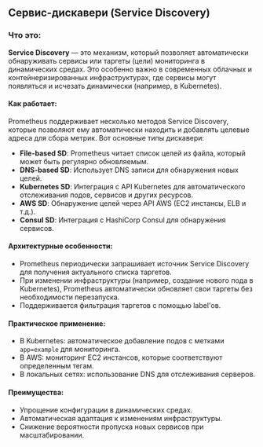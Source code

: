 ## Сервис-дискавери (Service Discovery)

### Что это:
**Service Discovery** — это механизм, который позволяет автоматически обнаруживать сервисы или таргеты (цели) мониторинга в динамических средах. Это особенно важно в современных облачных и контейнеризированных инфраструктурах, где сервисы могут появляться и исчезать динамически (например, в Kubernetes).

#### Как работает:
Prometheus поддерживает несколько методов Service Discovery, которые позволяют ему автоматически находить и добавлять целевые адреса для сбора метрик. Вот основные типы дискавери:

- **File-based SD**: Prometheus читает список целей из файла, который может быть регулярно обновляемым.
- **DNS-based SD**: Использует DNS записи для обнаружения новых целей.
- **Kubernetes SD**: Интеграция с API Kubernetes для автоматического отслеживания подов, сервисов и других ресурсов.
- **AWS SD**: Обнаружение целей через API AWS (EC2 инстансы, ELB и т.д.).
- **Consul SD**: Интеграция с HashiCorp Consul для обнаружения сервисов.

#### Архитектурные особенности:
- Prometheus периодически запрашивает источник Service Discovery для получения актуального списка таргетов.
- При изменении инфраструктуры (например, создание нового пода в Kubernetes), Prometheus автоматически обновляет свои таргеты без необходимости перезапуска.
- Поддерживается фильтрация таргетов с помощью label'ов.

#### Практическое применение:
- В Kubernetes: автоматическое добавление подов с метками `app=example` для мониторинга.
- В AWS: мониторинг EC2 инстансов, которые соответствуют определенным тегам.
- В локальных сетях: использование DNS для отслеживания серверов.

#### Преимущества:
- Упрощение конфигурации в динамических средах.
- Автоматическая адаптация к изменениям инфраструктуры.
- Снижение вероятности пропуска новых сервисов при масштабировании.
